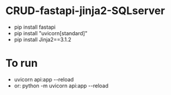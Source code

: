 # CRUD-fastapi-jinja2-SQLserver
- pip install fastapi
- pip install "uvicorn[standard]"
- pip install Jinja2==3.1.2
# To run
- uvicorn api:app --reload
- or: python -m uvicorn api:app --reload
